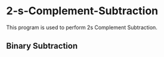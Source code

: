 # 2-s-Complement-Subtraction
This program is used to perform 2s Complement Subtraction.
## Binary Subtraction
